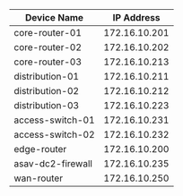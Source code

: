 | Device Name | IP Address |
|---|---|
| core-router-01 | 172.16.10.201 |
| core-router-02 | 172.16.10.202 |
| core-router-03 | 172.16.10.213 |
| distribution-01 | 172.16.10.211 |
| distribution-02 | 172.16.10.212 |
| distribution-03 | 172.16.10.223 |
| access-switch-01 | 172.16.10.231 |
| access-switch-02 | 172.16.10.232 |
| edge-router | 172.16.10.200 |
| asav-dc2-firewall | 172.16.10.235 |
| wan-router | 172.16.10.250 |

